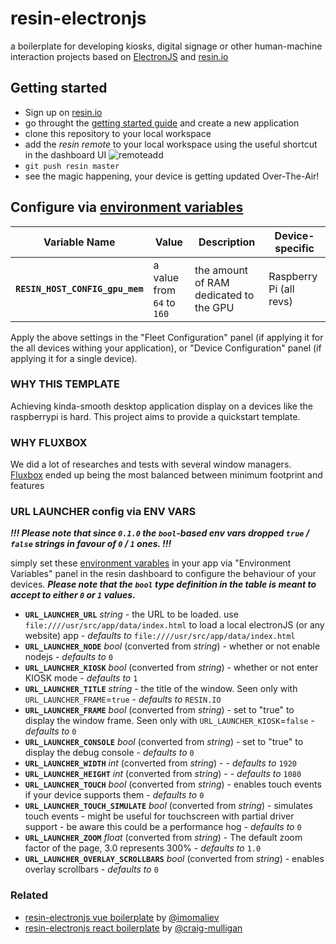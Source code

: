 # resin-electronjs

a boilerplate for developing kiosks, digital signage or other human-machine interaction projects based on [ElectronJS](http://electron.atom.io/) and [resin.io](http://resin.io)

## Getting started

- Sign up on [resin.io](https://dashboard.resin.io/signup)
- go throught the [getting started guide](http://docs.resin.io/raspberrypi/nodejs/getting-started/) and create a new application
- clone this repository to your local workspace
- add the _resin remote_ to your local workspace using the useful shortcut in the dashboard UI ![remoteadd](https://raw.githubusercontent.com/resin-io-playground/boombeastic/master/docs/gitresinremote.png)
- `git push resin master`
- see the magic happening, your device is getting updated Over-The-Air!

## Configure via [environment variables](https://docs.resin.io/management/env-vars/)
Variable Name | Value | Description | Device-specific
------------ | ------------- | ------------- | -------------
**`RESIN_HOST_CONFIG_gpu_mem`** | a value from `64` to `160` | the amount of RAM dedicated to the GPU | Raspberry Pi (all revs)

Apply the above settings in the "Fleet Configuration" panel (if applying it for the all devices withing your application), or "Device Configuration" panel (if applying it for a single device).


### WHY THIS TEMPLATE

Achieving kinda-smooth desktop application display on a devices like the raspberrypi is hard. This project aims to provide a quickstart template.

### WHY FLUXBOX

We did a lot of researches and tests with several window managers. [Fluxbox](http://fluxbox.org/) ended up being the most balanced between minimum footprint and features

### URL LAUNCHER config via ENV VARS
*__!!! Please note that since `0.1.0` the `bool`-based env vars dropped `true` / `false` strings in favour of `0` / `1` ones. !!!__*

simply set these [environment varables](http://docs.resin.io/#/pages/management/env-vars.md) in your app via "Environment Variables" panel in the resin dashboard to configure the behaviour of your devices.
*__Please note that the `bool` type definition in the table is meant to accept to either `0` or `1` values.__*

* **`URL_LAUNCHER_URL`** *string* - the URL to be loaded. use `file:////usr/src/app/data/index.html` to load a local electronJS (or any website) app - *defaults to* `file:////usr/src/app/data/index.html`
* **`URL_LAUNCHER_NODE`** *bool* (converted from *string*) - whether or not enable nodejs - *defaults to* `0`
* **`URL_LAUNCHER_KIOSK`** *bool* (converted from *string*) - whether or not enter KIOSK mode - *defaults to* `1`
* **`URL_LAUNCHER_TITLE`** *string* - the title of the window. Seen only with `URL_LAUNCHER_FRAME`=`true` - *defaults to* `RESIN.IO`
* **`URL_LAUNCHER_FRAME`** *bool* (converted from *string*) - set to "true" to display the window frame. Seen only with `URL_LAUNCHER_KIOSK`=`false` - *defaults to*  `0`
* **`URL_LAUNCHER_CONSOLE`** *bool* (converted from *string*) - set to "true" to display the debug console -  *defaults to*  `0`
* **`URL_LAUNCHER_WIDTH`**  *int* (converted from *string*) -  - *defaults to* `1920`
* **`URL_LAUNCHER_HEIGHT`**  *int* (converted from *string*) -  - *defaults to* `1080`
* **`URL_LAUNCHER_TOUCH`** *bool* (converted from *string*) - enables touch events if your device supports them  - *defaults to* `0`
* **`URL_LAUNCHER_TOUCH_SIMULATE`** *bool* (converted from *string*) - simulates touch events - might be useful for touchscreen with partial driver support - be aware this could be a performance hog  - *defaults to* `0`
* **`URL_LAUNCHER_ZOOM`** *float* (converted from *string*) - The default zoom factor of the page, 3.0 represents 300%  - *defaults to* `1.0`
* **`URL_LAUNCHER_OVERLAY_SCROLLBARS`** *bool* (converted from *string*) - enables overlay scrollbars  - *defaults to* `0`

### Related

- [resin-electronjs vue boilerplate](https://github.com/imomaliev/resin-electron-vue) by [@imomaliev](https://github.com/imomaliev)
- [resin-electronjs react boilerplate](https://github.com/resin-io-playground/resin-electronjs-react) by [@craig-mulligan](https://github.com/craig-mulligan)
